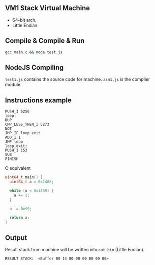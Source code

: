 ## VM1 Stack Virtual Machine

- 64-bit arch.
- Little Endian

## Compile & Compile & Run

```sh
gcc main.c && node test.js
```

## NodeJS Compiling

`test1.js` contains the source code for machine. `asm1.js` is the compiler module.

## Instructions example

```
PUSH_I 5256
loop:
DUP
CMP_LESS_THEN_I 5273
NOT
JMP_IF loop_exit
ADD_I 1
JMP loop
loop_exit:
PUSH_I 153
SUB
FINISH
```

C equivalent

```c
uint64_t main() {
  uint64_t a = 0x1488;

  while (a < 0x1499) {
    a += 1;
  }

  a -= 0x99;

  return a;
}
```

## Output

Result stack from machine will be written into `out.bin` (Little Endian).

```
RESULT STACK:  <Buffer 00 14 00 00 00 00 00 00>
```